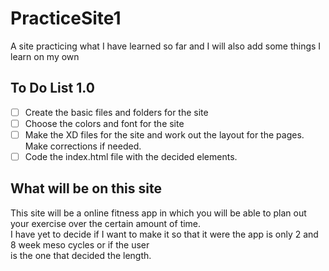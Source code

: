 # PracticeSite1
A site practicing what I have learned so far and I will also add some things I learn on my own
## To Do List 1.0
- [ ] Create the basic files and folders for the site   
- [ ] Choose the colors and font for the site  
- [ ] Make the XD files for the site and work out the layout for the pages. Make corrections if needed.  
- [ ] Code the index.html file with the decided elements. 
## What will be on this site
This site will be a online fitness app in which you will be able to plan out your exercise over the certain amount of time.  
I have yet to decide if I want to make it so that it were the app is only 2 and 8 week meso cycles or if the user  
is the one that decided the length.

